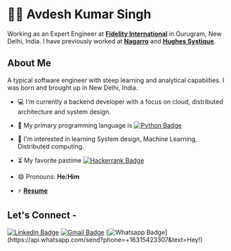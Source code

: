 # :man_technologist: Avdesh Kumar Singh

Working as an Expert Engineer at <a href="https://www.fidelityinternational.com/"> <b>Fidelity International</b></a> in Gurugram, New Delhi, India. I have previously worked at <a href="https://www.nagarro.com/"> <b>Nagarro</b></a> and <a href="https://hsc.com"> <b>Hughes Systique</b></a>.

## About Me

A typical software engineer with steep learning and analytical capabiities. I was born and brought up in New Delhi, India.

- 💻 I’m currently a backend developer with a focus on cloud, distributed architecture and system design.

- 🐍 My primary programming language is [![Python Badge](https://img.shields.io/badge/Python-FFD43B?style=flat-square&logo=python&logoColor=blue)](https://www.python.org/)

- 🌱 I'm interested in learning System design, Machine Learning, Distributed computing.

- ⏳ My favorite pastime [![Hackerrank Badge](https://img.shields.io/badge/-Hackerrank-2EC866?style=flat-square&logo=HackerRank&logoColor=white&link=https://www.hackerrank.com/profile/singhavdeshk)](https://www.hackerrank.com/profile/singhavdeshk)

- 😄 Pronouns: **He**/**Him**

- ⚡ <a href="https://singhavdeshk.github.io/index.html"> <b>Resume</b></a>

## Let's Connect -

[![Linkedin Badge](https://img.shields.io/badge/-singhavdesh-blue?style=flat-square&logo=Linkedin&logoColor=white&link=https://www.linkedin.com/in/singhavdesh/)](https://www.linkedin.com/in/singhavdesh/)
[![Gmail Badge](https://img.shields.io/badge/-singh.avdesh.k@gmail.com-c14438?style=flat-square&logo=Gmail&logoColor=white&link=mailto:singh.avdesh.k@gmail.com)](mailto:singh.avdesh.k@gmail.com)
[![Whatsapp Badge](https://img.shields.io/badge/-Whatsapp-4CA143?style=flat-square&labelColor=4CA143&logo=whatsapp&logoColor=white&link=https://api.whatsapp.com/send?phone=+919015459843&text=Hey!)](https://api.whatsapp.com/send?phone=+16315423307&text=Hey!)
